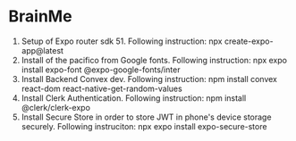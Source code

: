 # BrainMe

1. Setup of Expo router sdk 51. Following instruction: npx create-expo-app@latest
2. Install of the pacifico from Google fonts. Following instruction: npx expo install expo-font @expo-google-fonts/inter
3. Install Backend Convex dev. Following instruction: npm install convex react-dom react-native-get-random-values
4. Install Clerk Authentication. Following instruction: npm install @clerk/clerk-expo
5. Install Secure Store in order to store JWT in phone's device storage securely. Following instruciton: npx expo install expo-secure-store
